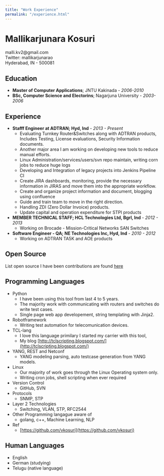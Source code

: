 ```yaml
---
title: "Work Experience"
permalink: "/experience.html"
---
```

Mallikarjunara Kosuri
=====================
<p>
malli.kv2@gmail.com <br />
Twitter: mallikarjunarao <br />
Hyderabad, IN - 500081 <br />
</p>

Education
---------
- **Master of Computer Applications**; JNTU Kakinada - *2006-2010*
- **BSc, Computer Science and Electorins**; Nagarjuna University - *2003-2006*

Experience
----------
- **Stafff Engineer at ADTRAN; Hyd, Ind** - *2013 - Present*
    * Evaluating Turnkey Router&Switches along with ADTRAN products, Includes 
    Testing, License evaluations, Security Information documents.
    * Another major area I am working on developing new tools to reduce manual efforts.
    * Linux Administration/services/users/svn repo maintain, writing corn jobs to reduce huge logs
    * Developing and Integration of legacy projects into Jenkins Pipeline CI
    * Create JIRA dashboards, monitoring, provide the necessary information in JIRAS 
    and move them into the appropriate workflow.
    * Create and organize project information and document, blogging using confluence
    * Guide and train team to move in the right direction.
    * Handling ZDI (Zero Dollar Invoice) products.
    * Update capital and operation expenditure for STPI products
- **MEMBER TECHNICAL STAFF; HCL Technologies Ltd, Bgrl, Ind** - *2012 - 2013*
    * Working on Brocade - Mission-Critical Networks SAN Switches
- **Software Engineer - QA; NE Technologies Inc, Hyd, Ind** - *2010 - 2012*
    * Working on ADTRAN TA5K and AOE products

Open Source
-----------
List open source I have been contributions are found [here](https://vkosuri.github.io/projects.html)

Programming Languages
---------------------
- Python
    * I have been using this tool from last 4 to 5 years. 
    * The majority work with communicating with routers and switches do write test cases. 
    * Single page web app developement, string templating with Jinja2. 
- Robotframework
    * Writing test automation for telecomunication devices.
- TCL-lang
    * I love this language primilary I started my carrier with this tool, 
    * My blog [http://tclscripting.blogspot.com/](http://tclscripting.blogspot.com/)
- YANG, REST and Netconf
    * YANG modeling parsing, auto testcase generation from YANG models.
- Linux
    * Our majority of work goes through the Linux Operating system only. 
    * Writing cron jobs, shell scripting when ever required
- Version Control
    * GitHub, SVN
- Protocols
    * SNMP, STP
- Layer 2 Technologies
    * Switching, VLAN, STP, RFC2544
- Other Programming langague aware of
    * golang, c++, Machine Learning, NLP
- Ref
    * [https://github.com/vkosuri](https://github.com/vkosuri)

Human Languages
---------------
 * English
 * German (studying)
 * Telugu (native language)
